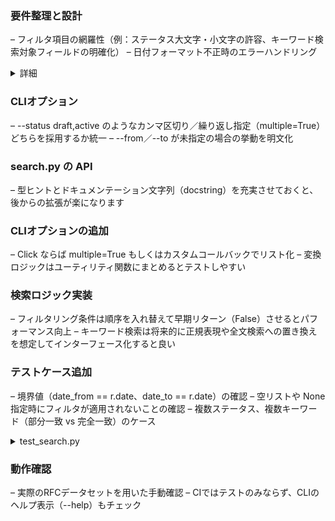 ### 要件整理と設計
– フィルタ項目の網羅性（例：ステータス大文字・小文字の許容、キーワード検索対象フィールドの明確化）
– 日付フォーマット不正時のエラーハンドリング

<details>
<summary>詳細</summary>

## フィルタ項目

| フィルタ名       | 説明                              | 型           | 補足                     |
| ----------- | ------------------------------- | ----------- | ---------------------- |
| `status`    | RFCのステータス（例：`draft`／`active`など） | `List[str]` | 大文字小文字を区別せずにマッチさせる     |
| `date_from` | 日付範囲の開始（inclusive）              | `date`      | YYYY-MM-DD形式。未指定時は制限なし |
| `date_to`   | 日付範囲の終了（inclusive）              | `date`      | YYYY-MM-DD形式。未指定時は制限なし |
| `keyword`   | タイトル・概要・その他メタデータ内テキスト検索         | `str`       | 部分一致。未指定時は制限なし         |


## CLIオプション設計

```bash
rfc fetch \
  [--status STATUS[,STATUS…]] \
  [--from YYYY-MM-DD] \
  [--to   YYYY-MM-DD] \
  [--keyword KEYWORD]
```
- --status, -s
  - カンマ区切り or 複数指定（Clickのmultiple=True or コールバックでリスト化）
  - 例：--status draft --status active あるいは --status draft,active

- --from
  - YYYY-MM-DD形式。パースに失敗したらエラー退出

- --to
  - YYYY-MM-DD形式。パースに失敗したらエラー退出

- --keyword, -k
  - シンプルな文字列。シェルでの引用に注意

## search.py の API設計

- 型ヒントとdocstringを徹底し、後で自動生成ドキュメントにも流用可能に
- 内部で使う比較ロジックはプライベート関数化してテストしやすくする

## ユーティリティ・設計メモ

- 日付パース関数
  - ステータス正規化
  - フィルタ前に全て小文字化しておく

- キーワード検索対象の拡張
  - RfcMetadat

## エラーハンドリング

- CLIレイヤーでのバリデーション失敗時は click.UsageError を投げて適切にユーザーに通知
- filter_rfcs内部では引数チェック不要（型保証は呼び出し元が担保）

## テスト設計

- モックデータ用ヘルパー
- テストケース一覧
  - ステータスフィルタ単体テスト
  - 日付レンジ（fromのみ／toのみ／両指定）
  - キーワードフィルタ（タイトル／abstract／extra_metadata）
  - 複数条件のAND組み合わせ
  - Noneや空リスト指定時に全件返却
  - 境界条件（日付 == from／to）

- CLIヘルプ出力確認

```bash
pytest --capture=tee-sys tests/test_cli.py::test_fetch_help
```

## 動作確認

```bash
# draftかつ2025-01-01〜2025-06-30に発行され、本文やタイトルに"http"を含むRFCを取得
rfc fetch \
  --status draft \
  --from 2025-01-01 \
  --to   2025-06-30 \
  --keyword http
```
- 実際のRFCメタデータを用いた手動確認
- CIでは上記に相当するpytestケースを自動実行




</details>

### CLIオプション
– --status draft,active のようなカンマ区切り／繰り返し指定（multiple=True）どちらを採用するか統一
– --from／--to が未指定の場合の挙動を明文化

### search.py の API
– 型ヒントとドキュメンテーション文字列（docstring）を充実させておくと、後からの拡張が楽になります

### CLIオプションの追加
– Click ならば multiple=True もしくはカスタムコールバックでリスト化
– 変換ロジックはユーティリティ関数にまとめるとテストしやすい

### 検索ロジック実装
– フィルタリング条件は順序を入れ替えて早期リターン（False）させるとパフォーマンス向上
– キーワード検索は将来的に正規表現や全文検索への置き換えを想定してインターフェース化すると良い

### テストケース追加
– 境界値（date_from == r.date、date_to == r.date）の確認
– 空リストや None 指定時にフィルタが適用されないことの確認
– 複数ステータス、複数キーワード（部分一致 vs 完全一致）のケース

<details>
<summary>test_search.py</summary>
poetry run pytest tests/test_search.py


</details>

### 動作確認
– 実際のRFCデータセットを用いた手動確認
– CIではテストのみならず、CLIのヘルプ表示（--help）もチェック

